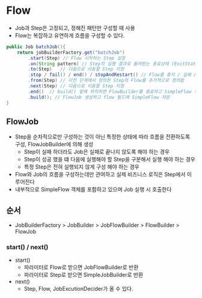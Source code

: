 # Flow
* Job과 Step은 고정되고, 정해진 패턴만 구성할 때 사용
* Flow는 복잡하고 유연하게 흐름을 구성할 수 있다.

```java
public Job batchJob(){
    return jobBuilderFactory.get("batchJob")
        .start(Step) // Flow 시작하는 Step 설정
        .on(String pattern) // Step의 실행 결과로 돌려받는 종료상태 (ExitStatus)를 캐치하여 매칭하는 패턴, TransitionBuilder 반환
        .to(Step)   // 다음으로 이동할 Step 지정
        .stop / fail() / end() / stopAndRestart() // Flow를 중지 / 실패 / 종료 하도록 Flow 종료
        .from(Step) // 이전 단계에서 정의한 Step의 Flow를 추가적으로 정의함
        .next(Step) // 다음으로 이동할 Step 지정
        .end()  // build() 앞에 위치하면 FlowBuilder를 종료하고 SimpleFlow 객체 생성
        .build(); // FlowJob 생성하고 flow 필드에 SimpleFlow 저장
}
```
## FlowJob
* Step을 순차적으로만 구성하는 것이 아닌 특정한 상태에 따라 흐름을 전환하도록 구성, FlowJobBuilder에 의해 생성
  * Step이 실패 하더라도 Job은 실패로 끝나지 않도록 해야 하는 경우
  * Step이 성공 했을 떄 다음에 실행해야 할 Step을 구분해서 실행 해야 하는 경우
  * 특정 Step은 전혀 실행되지 않게 구성 해야 하는 경우
* Flow와 Job의 흐름을 구성하는데만 관여하고 실제 비즈니스 로직은 Step에서 이루어진다
* 내부적으로 SimpleFlow 객체를 포함하고 있으며 Job 실행 시 호출한다


## 순서
* JobBuilderFactory > JobBuilder > JobFlowBuilder > FlowBuilder > FlowJob

### start() / next()
* start()
  * 파라미터로 Flow로 받으면 JobFlowBuilder로 반환
  * 파라미터로 Step로 받으면 SimpleJobBuilder로 반환
* next()
  * Step, Flow, JobExcutionDecider가 올 수 있다.